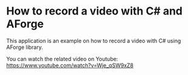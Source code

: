 # How to record a video with C# and AForge

This application is an example on how to record a video with C# using AForge library. 

You can watch the related video on Youtube: https://www.youtube.com/watch?v=Wje_qSW9xZ8
